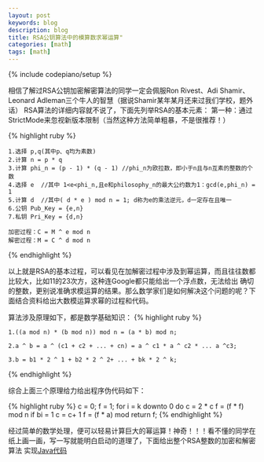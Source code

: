```yaml
---
layout: post
keywords: blog
description: blog
title: RSA公钥算法中的模算数求幂运算"
categories: [math]
tags: [math]
---
```

{% include codepiano/setup %}

相信了解过RSA公钥加密解密算法的同学一定会佩服Ron Rivest、Adi Shamir、Leonard Adleman三个牛人的智慧（据说Shamir某年某月还来过我们学校，题外话）
RSA算法的详细内容就不说了，下面先列举RSA的基本元素：
第一种：通过StrictMode来忽视新版本限制（当然这种方法简单粗暴，不是很推荐！）

{% highlight ruby %}

    1.选择 p,q(其中p、q均为素数)
    2.计算 n = p * q
    3.计算 phi_n = (p - 1) * (q - 1) //phi_n为欧拉数，即小于n且与n互素的整数的个数
    4.选择 e  //其中 1<e<phi_n,且e和philosophy_n的最大公约数为1：gcd(e,phi_n) = 1
    5.计算 d  //其中( d * e ) mod n = 1; d称为e的乘法逆元，d一定存在且唯一
    6.公钥 Pub_Key = {e,n}
    7.私钥 Pri_Key = {d,n}

    加密过程：C = M ^ e mod n
    解密过程：M = C ^ d mod n

{% endhighlight %}

以上就是RSA的基本过程，可以看见在加解密过程中涉及到幂运算，而且往往数都比较大，比如11的23次方，这种连Google都只能给出一个浮点数，无法给出
确切的整数，更别说准确求模运算的结果。那么数学家们是如何解决这个问题的呢？下面结合资料给出大数模运算求幂的过程和代码。

算法涉及原理如下，都是数学基础知识：
{% highlight ruby %}

    1.((a mod n) * (b mod n)) mod n = (a * b) mod n;

    2.a ^ b = a ^ (c1 + c2 + ... + cn) = a ^ c1 * a ^ c2 * ... a ^c3;

    3.b = b1 * 2 ^ 1 + b2 * 2 ^ 2+ ... + bk * 2 ^ k;
{% endhighlight %}

综合上面三个原理给力给出程序伪代码如下：

{% highlight ruby %}
    c =  0;
    f =  1;
    for i = k downto 0
        do c =  2 * c
           f =  (f * f) mod n
        if bi = 1
            c =  c+ 1
            f =  (f * a) mod
    return f;
{% endhighlight %}

经过简单的数学处理，便可以轻易计算巨大的幂运算！神奇！！！看不懂的同学在纸上画一画，写一写就能明白启动的道理了，下面给出整个RSA整数的加密和解密算法
实现[Java代码](http://qichaochen.github.io/apk/rsa.md)
